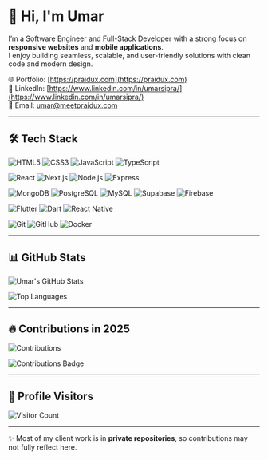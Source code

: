 # 👋 Hi, I'm Umar

I’m a Software Engineer and Full-Stack Developer with a strong focus on **responsive websites** and **mobile applications**.  
I enjoy building seamless, scalable, and user-friendly solutions with clean code and modern design.

🌐 Portfolio: [https://praidux.com](https://praidux.com)  
💼 LinkedIn: [https://www.linkedin.com/in/umarsipra/](https://www.linkedin.com/in/umarsipra/)  
📧 Email: umar@meetpraidux.com  

---

## 🛠️ Tech Stack

![HTML5](https://img.shields.io/badge/HTML5-E34F26?style=for-the-badge&logo=html5&logoColor=white)
![CSS3](https://img.shields.io/badge/CSS3-1572B6?style=for-the-badge&logo=css3&logoColor=white)
![JavaScript](https://img.shields.io/badge/JavaScript-F7DF1E?style=for-the-badge&logo=javascript&logoColor=black)
![TypeScript](https://img.shields.io/badge/TypeScript-3178C6?style=for-the-badge&logo=typescript&logoColor=white)

![React](https://img.shields.io/badge/React-20232A?style=for-the-badge&logo=react&logoColor=61DAFB)
![Next.js](https://img.shields.io/badge/Next.js-000000?style=for-the-badge&logo=nextdotjs&logoColor=white)
![Node.js](https://img.shields.io/badge/Node.js-339933?style=for-the-badge&logo=nodedotjs&logoColor=white)
![Express](https://img.shields.io/badge/Express.js-000000?style=for-the-badge&logo=express&logoColor=white)

![MongoDB](https://img.shields.io/badge/MongoDB-47A248?style=for-the-badge&logo=mongodb&logoColor=white)
![PostgreSQL](https://img.shields.io/badge/PostgreSQL-4169E1?style=for-the-badge&logo=postgresql&logoColor=white)
![MySQL](https://img.shields.io/badge/MySQL-4479A1?style=for-the-badge&logo=mysql&logoColor=white)
![Supabase](https://img.shields.io/badge/Supabase-3ECF8E?style=for-the-badge&logo=supabase&logoColor=white)
![Firebase](https://img.shields.io/badge/Firebase-FFCA28?style=for-the-badge&logo=firebase&logoColor=black)

![Flutter](https://img.shields.io/badge/Flutter-02569B?style=for-the-badge&logo=flutter&logoColor=white)
![Dart](https://img.shields.io/badge/Dart-0175C2?style=for-the-badge&logo=dart&logoColor=white)
![React Native](https://img.shields.io/badge/React_Native-20232A?style=for-the-badge&logo=react&logoColor=61DAFB)

![Git](https://img.shields.io/badge/Git-F05032?style=for-the-badge&logo=git&logoColor=white)
![GitHub](https://img.shields.io/badge/GitHub-181717?style=for-the-badge&logo=github&logoColor=white)
![Docker](https://img.shields.io/badge/Docker-2496ED?style=for-the-badge&logo=docker&logoColor=white)

---

## 📊 GitHub Stats

![Umar's GitHub Stats](https://github-readme-stats.vercel.app/api?username=muhammadumarrasheed&show_icons=true&theme=radical&count_private=true)

![Top Languages](https://github-readme-stats.vercel.app/api/top-langs/?username=muhammadumarrasheed&layout=compact&theme=radical)

---

## 🔥 Contributions in 2025

![Contributions](https://github-readme-activity-graph.vercel.app/graph?username=muhammadumarrasheed&theme=radical)

![Contributions Badge](https://badges.pufler.dev/commits/monthly/muhammadumarrasheed)

---

## 👀 Profile Visitors

![Visitor Count](https://komarev.com/ghpvc/?username=muhammadumarrasheed&style=for-the-badge&color=blue)

---

✨ Most of my client work is in **private repositories**, so contributions may not fully reflect here.  
